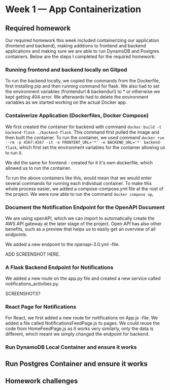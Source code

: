 # Week 1 — App Containerization


## Required homework

Our required homework this week included containerizing our application (frontend and backend), making additions to frontend and backend applications and making sure we are able to run DynamoDB and Postgres containers. Below are the steps I completed for the required homework:

### Running frontend and backend locally on Gitpod

To run the backend locally, we copied the commands from the Dockerfile, first installing pip and then running command for flask. We also had to set the environment variables (frontendurl & backendurl) to * or otherwise we kept getting 404 error. We afterwards had to delete the environment variables as we started working on the actual Docker app.

### Containerize Application (Dockerfiles, Docker Compose)

We first created the container for backend with command ``docker build -t  backend-flask ./backend-flask``. This command first pulled the image and then built the container. To run the container, we used command ``docker run --rm -p 4567:4567 -it -e FRONTENT_URL='*' -e BACKEND_URL='*' backend-flask``, which first set the environment variables for the container allowing us to run it. 

We did the same for frontend - created for it it's own dockerfile, which allowed us to run the container.

To run the above containers like this, would mean that we would enter several commands for running each individual container. To make this whole process easier, we added a compose-compose.yml file at the root of the project. We were now able to run the command ``docker compose up``, 

### Document the Notification Endpoint for the OpenAPI Document

We are using openAPI, which we can import to automatically create the AWS API gateway at the later stage of the project. Open API has also other benefits, such as a preview that helps us to easily get an overview of all endpoints. 

We added a new endpoint to the openapi-3.0.yml -file.

ADD SCREENSHOT HERE.


### A Flask Backend Endpoint for Notifications

We added a new route on the app.py file and created a new service called notifications_activities.py.

SCREENSHOTS?

### React Page for Notifications

For React, we first added a new route for notifications on App.js -file. We added a file called NotificationsFeedPage.js to pages. We could reuse the code from HomeFeedPage.js as it works very similarly, only the data is different, which meant we simply changed the endpoint for backend.

### Run DynamoDB Local Container and ensure it works

## Run Postgres Container and ensure it works

## Homework challenges
